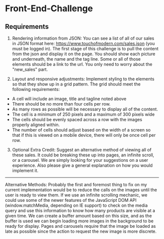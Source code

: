 # Front-End-Challenge
## Requirements
1) Rendering information from JSON: You can see a list of all of our sales in JSON format here: https://www.touchofmodern.com/sales.json (you must be logged in). The first stage of this challenge is to pull the content from the json and display it on the page. You should show each picture and underneath, the name and the tag line. Some or all of those elements should be a link to the url. You only need to worry about the "new_sales" part.

2) Layout and responsive adjustments: Implement styling to the elements so that they show up in a grid pattern. The grid should meet the following requirements: 
  - A cell will include an image, title and tagline noted above  
  - There should be no more than four cells per row. 
  - As many rows as possible will be necessary to display all of the content. 
  - The cell is a minimum of 250 pixels and a maximum of 300 pixels wide
  - The cells should be evenly spaced across a row with the images properly aligned within. 
  - The number of cells should adjust based on the width of a screen so that if this is viewed on a mobile device, there will only be once cell per row. 
  
3) Optional Extra Credit: Suggest an alternative method of viewing all of these sales. It could be breaking these up into pages, an infinite scroll, or a carousel. We are simply looking for your suggestions on a user experience. Also please give a general explanation on how you would implement it.

-------------

Alternative Methods: Probably the first and foremost thing to fix on my current implementation would be to reduce the calls on the images until the user is ready to view them. If we use an infinite scrolling mechanic, we could use some of the newer features of the JavaScript DOM API (window.matchMedia, depending on IE support) to check on the media query and use this information to know how many products are visible at a given time. We can create a buffer amount based on this size, and as the buffer is used we can begin loading more images in the background to be ready for display. Pages and carousels require that the image be loaded as late as possible since the action to request the new image is more discrete.
